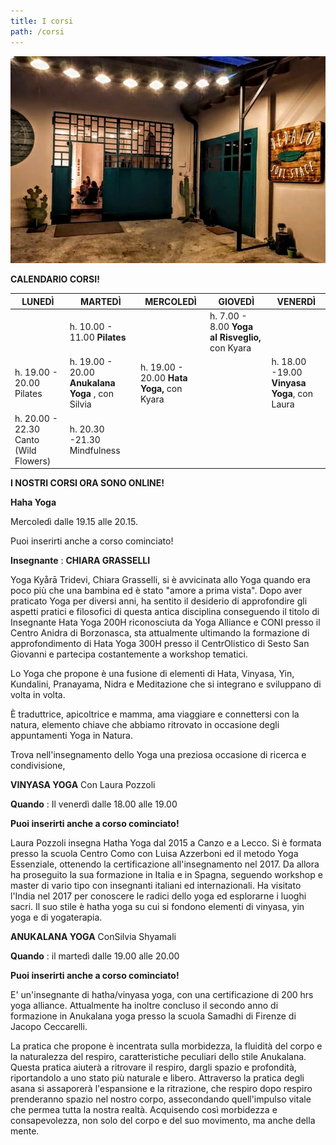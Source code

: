```yaml
---
title: I corsi
path: /corsi
---
```


![Lo spazio](../images/IMG-20200303-WA0016.jpg)

**CALENDARIO CORSI!**

| **LUNEDÌ** | **MARTEDÌ** | **MERCOLEDÌ** | **GIOVEDÌ** | **VENERDÌ** |
| --- | --- | --- | --- | --- |
| | h. 10.00 - 11.00 **Pilates** | | h. 7.00 - 8.00 **Yoga al Risveglio,** con Kyara | |
| h. 19.00 - 20.00 Pilates | h. 19.00 - 20.00 **Anukalana Yoga** , con Silvia | h. 19.00 - 20.00 **Hata Yoga,** con Kyara | | h. 18.00 -19.00 **Vinyasa Yoga**, con Laura |
| h. 20.00 - 22.30 Canto (Wild Flowers) | h. 20.30 -21.30 Mindfulness | | |

**I NOSTRI CORSI ORA SONO ONLINE!**

**Haha Yoga**

Mercoledì dalle 19.15 alle 20.15.

Puoi inserirti anche a corso cominciato!

**Insegnante** : **CHIARA GRASSELLI**

Yoga Kyårā Tridevi, Chiara Grasselli, si è avvicinata allo Yoga quando era poco più che una bambina ed è stato &quot;amore a prima vista&quot;. Dopo aver praticato Yoga per diversi anni, ha sentito il desiderio di approfondire gli aspetti pratici e filosofici di questa antica disciplina conseguendo il titolo di Insegnante Hata Yoga 200H riconosciuta da Yoga Alliance e CONI presso il Centro Anidra di Borzonasca, sta attualmente ultimando la formazione di approfondimento di Hata Yoga 300H presso il CentrOlistico di Sesto San Giovanni e partecipa costantemente a workshop tematici.

Lo Yoga che propone è una fusione di elementi di Hata, Vinyasa, Yin, Kundalini, Pranayama, Nidra e Meditazione che si integrano e sviluppano di volta in volta.

È traduttrice, apicoltrice e mamma, ama viaggiare e connettersi con la natura, elemento chiave che abbiamo ritrovato in occasione degli appuntamenti Yoga in Natura.

Trova nell&#39;insegnamento dello Yoga una preziosa occasione di ricerca e condivisione,

**VINYASA YOGA**
Con Laura Pozzoli

**Quando** : Il venerdì dalle 18.00 alle 19.00

**Puoi inserirti anche a corso cominciato!**

Laura Pozzoli insegna Hatha Yoga dal 2015 a Canzo e a Lecco. Si è formata presso la scuola Centro Como con Luisa Azzerboni ed il metodo Yoga Essenziale, ottenendo la certificazione all&#39;insegnamento nel 2017. Da allora ha proseguito la sua formazione in Italia e in Spagna, seguendo workshop e master di vario tipo con insegnanti italiani ed internazionali. Ha visitato l&#39;India nel 2017 per conoscere le radici dello yoga ed esplorarne i luoghi sacri. Il suo stile è hatha yoga su cui si fondono elementi di vinyasa, yin yoga e di yogaterapia.

**ANUKALANA YOGA**
ConSilvia Shyamali

**Quando** : il martedì dalle 19.00 alle 20.00

**Puoi inserirti anche a corso cominciato!**

E&#39; un&#39;insegnante di hatha/vinyasa yoga, con una certificazione di 200 hrs yoga alliance. Attualmente ha inoltre concluso il secondo anno di formazione in Anukalana yoga presso la scuola Samadhi di Firenze di Jacopo Ceccarelli.

La pratica che propone è incentrata sulla morbidezza, la fluidità del corpo e la naturalezza del respiro, caratteristiche peculiari dello stile Anukalana. Questa pratica aiuterà a ritrovare il respiro, dargli spazio e profondità, riportandolo a uno stato più naturale e libero. Attraverso la pratica degli asana si assaporerà l&#39;espansione e la ritrazione, che respiro dopo respiro prenderanno spazio nel nostro corpo, assecondando quell&#39;impulso vitale che permea tutta la nostra realtà. Acquisendo così morbidezza e consapevolezza, non solo del corpo e del suo movimento, ma anche della mente.
